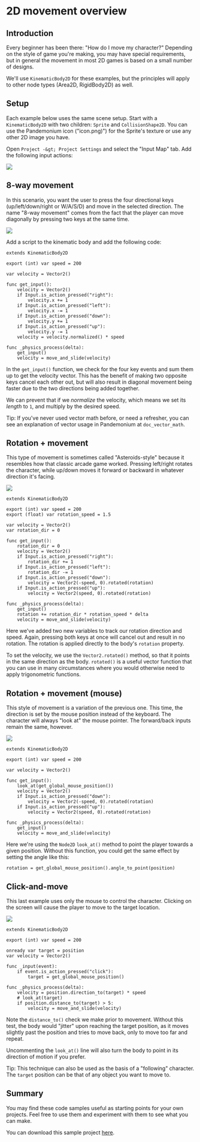 
# 2D movement overview

## Introduction

Every beginner has been there: "How do I move my character?" Depending on the
style of game you're making, you may have special requirements, but in general
the movement in most 2D games is based on a small number of designs.

We'll use `KinematicBody2D` for these examples,
but the principles will apply to other node types (Area2D, RigidBody2D) as well.



## Setup

Each example below uses the same scene setup. Start with a `KinematicBody2D` with two
children: `Sprite` and `CollisionShape2D`. You can use the Pandemonium icon ("icon.png)")
for the Sprite's texture or use any other 2D image you have.

Open `Project -&gt; Project Settings` and select the "Input Map" tab. Add the following
input actions:

![](img/movement_inputs.png)

## 8-way movement

In this scenario, you want the user to press the four directional keys (up/left/down/right
or W/A/S/D) and move in the selected direction. The name "8-way movement" comes from the
fact that the player can move diagonally by pressing two keys at the same time.

![](img/movement_8way.gif)

Add a script to the kinematic body and add the following code:

```
extends KinematicBody2D

export (int) var speed = 200

var velocity = Vector2()

func get_input():
    velocity = Vector2()
    if Input.is_action_pressed("right"):
        velocity.x += 1
    if Input.is_action_pressed("left"):
        velocity.x -= 1
    if Input.is_action_pressed("down"):
        velocity.y += 1
    if Input.is_action_pressed("up"):
        velocity.y -= 1
    velocity = velocity.normalized() * speed

func _physics_process(delta):
    get_input()
    velocity = move_and_slide(velocity)
```

In the `get_input()` function, we check for the four key events and sum them
up to get the velocity vector. This has the benefit of making two opposite keys
cancel each other out, but will also result in diagonal movement being faster
due to the two directions being added together.

We can prevent that if we *normalize* the velocity, which means we set
its *length* to `1`, and multiply by the desired speed.

Tip: If you've never used vector math before, or need a refresher,
you can see an explanation of vector usage in Pandemonium at `doc_vector_math`.

## Rotation + movement

This type of movement is sometimes called "Asteroids-style" because it resembles
how that classic arcade game worked. Pressing left/right rotates the character,
while up/down moves it forward or backward in whatever direction it's facing.

![](img/movement_rotate1.gif)

```
extends KinematicBody2D

export (int) var speed = 200
export (float) var rotation_speed = 1.5

var velocity = Vector2()
var rotation_dir = 0

func get_input():
    rotation_dir = 0
    velocity = Vector2()
    if Input.is_action_pressed("right"):
        rotation_dir += 1
    if Input.is_action_pressed("left"):
        rotation_dir -= 1
    if Input.is_action_pressed("down"):
        velocity = Vector2(-speed, 0).rotated(rotation)
    if Input.is_action_pressed("up"):
        velocity = Vector2(speed, 0).rotated(rotation)

func _physics_process(delta):
    get_input()
    rotation += rotation_dir * rotation_speed * delta
    velocity = move_and_slide(velocity)
```

Here we've added two new variables to track our rotation direction and speed.
Again, pressing both keys at once will cancel out and result in no rotation.
The rotation is applied directly to the body's `rotation` property.

To set the velocity, we use the `Vector2.rotated()` method, so that it points
in the same direction as the body. `rotated()` is a useful vector function
that you can use in many circumstances where you would otherwise need to apply
trigonometric functions.

## Rotation + movement (mouse)

This style of movement is a variation of the previous one. This time, the direction
is set by the mouse position instead of the keyboard. The character will always
"look at" the mouse pointer. The forward/back inputs remain the same, however.

![](img/movement_rotate2.gif)

```
extends KinematicBody2D

export (int) var speed = 200

var velocity = Vector2()

func get_input():
    look_at(get_global_mouse_position())
    velocity = Vector2()
    if Input.is_action_pressed("down"):
        velocity = Vector2(-speed, 0).rotated(rotation)
    if Input.is_action_pressed("up"):
        velocity = Vector2(speed, 0).rotated(rotation)

func _physics_process(delta):
    get_input()
    velocity = move_and_slide(velocity)
```

Here we're using the `Node2D` `look_at()` method to
point the player towards a given position. Without this function, you
could get the same effect by setting the angle like this:

```
rotation = get_global_mouse_position().angle_to_point(position)
```


## Click-and-move

This last example uses only the mouse to control the character. Clicking
on the screen will cause the player to move to the target location.

![](img/movement_click.gif)

```
extends KinematicBody2D

export (int) var speed = 200

onready var target = position
var velocity = Vector2()

func _input(event):
    if event.is_action_pressed("click"):
        target = get_global_mouse_position()

func _physics_process(delta):
    velocity = position.direction_to(target) * speed
    # look_at(target)
    if position.distance_to(target) > 5:
        velocity = move_and_slide(velocity)
```


Note the `distance_to()` check we make prior to movement. Without this test,
the body would "jitter" upon reaching the target position, as it moves
slightly past the position and tries to move back, only to move too far and
repeat.

Uncommenting the `look_at()` line will also turn the body to point in its
direction of motion if you prefer.

Tip: This technique can also be used as the basis of a "following" character.
The `target` position can be that of any object you want to move to.

## Summary

You may find these code samples useful as starting points for your own projects.
Feel free to use them and experiment with them to see what you can make.

You can download this sample project [here](../../07_demo_projects/2d/2d_movement_demo/).

